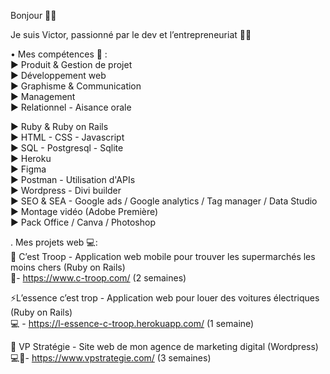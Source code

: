 Bonjour 👋🏻 

Je suis Victor, passionné par le dev et l’entrepreneuriat 📣🚀

• Mes compétences 💪 :
<br>
▶︎ Produit & Gestion de projet
<br>
▶︎ Développement web
<br>
▶︎ Graphisme & Communication 
<br>
▶︎ Management
<br>
▶︎ Relationnel - Aisance orale

▶︎ Ruby & Ruby on Rails 
<br>
▶︎ HTML - CSS - Javascript
<br>
▶︎ SQL - Postgresql - Sqlite
<br>
▶︎ Heroku
<br>
▶︎ Figma
<br>
▶︎ Postman - Utilisation d'APIs
<br>
▶︎ Wordpress - Divi builder
<br>
▶︎ SEO & SEA - Google ads / Google analytics / Tag manager / Data Studio
<br>
▶︎ Montage vidéo (Adobe Première)
<br>
▶︎ Pack Office / Canva / Photoshop

. Mes projets web 💻: 
<br>
🛒 C’est Troop - Application web mobile pour trouver les supermarchés les moins chers (Ruby on Rails)
<br>📱- https://www.c-troop.com/ (2 semaines)

⚡️L’essence c’est trop - Application web pour louer des voitures électriques (Ruby on Rails)
<br>💻 - https://l-essence-c-troop.herokuapp.com/ (1 semaine)

🌱 VP Stratégie - Site web de mon agence de marketing digital (Wordpress)
<br>💻📱- https://www.vpstrategie.com/ (3 semaines)
